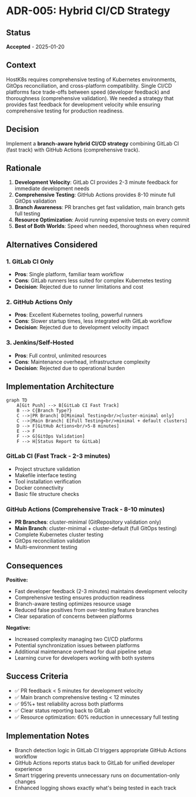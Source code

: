 # ADR-005: Hybrid CI/CD Strategy

## Status
**Accepted** - 2025-01-20

## Context
HostK8s requires comprehensive testing of Kubernetes environments, GitOps reconciliation, and cross-platform compatibility. Single CI/CD platforms face trade-offs between speed (developer feedback) and thoroughness (comprehensive validation). We needed a strategy that provides fast feedback for development velocity while ensuring comprehensive testing for production readiness.

## Decision
Implement a **branch-aware hybrid CI/CD strategy** combining GitLab CI (fast track) with GitHub Actions (comprehensive track).

## Rationale
1. **Development Velocity**: GitLab CI provides 2-3 minute feedback for immediate development needs
2. **Comprehensive Testing**: GitHub Actions provides 8-10 minute full GitOps validation
3. **Branch Awareness**: PR branches get fast validation, main branch gets full testing
4. **Resource Optimization**: Avoid running expensive tests on every commit
5. **Best of Both Worlds**: Speed when needed, thoroughness when required

## Alternatives Considered

### 1. GitLab CI Only
- **Pros**: Single platform, familiar team workflow
- **Cons**: GitLab runners less suited for complex Kubernetes testing
- **Decision**: Rejected due to runner limitations and cost

### 2. GitHub Actions Only
- **Pros**: Excellent Kubernetes tooling, powerful runners
- **Cons**: Slower startup times, less integrated with GitLab workflow
- **Decision**: Rejected due to development velocity impact

### 3. Jenkins/Self-Hosted
- **Pros**: Full control, unlimited resources
- **Cons**: Maintenance overhead, infrastructure complexity
- **Decision**: Rejected due to operational burden

## Implementation Architecture

```mermaid
graph TD
    A[Git Push] --> B[GitLab CI Fast Track]
    B --> C{Branch Type?}
    C -->|PR Branch| D[Minimal Testing<br/>cluster-minimal only]
    C -->|Main Branch| E[Full Testing<br/>minimal + default clusters]
    D --> F[GitHub Actions<br/>5-8 minutes]
    E --> F
    F --> G[GitOps Validation]
    F --> H[Status Report to GitLab]
```

### GitLab CI (Fast Track - 2-3 minutes)
- Project structure validation
- Makefile interface testing
- Tool installation verification
- Docker connectivity
- Basic file structure checks

### GitHub Actions (Comprehensive Track - 8-10 minutes)
- **PR Branches**: cluster-minimal (GitRepository validation only)
- **Main Branch**: cluster-minimal + cluster-default (full GitOps testing)
- Complete Kubernetes cluster testing
- GitOps reconciliation validation
- Multi-environment testing

## Consequences

**Positive:**
- Fast developer feedback (2-3 minutes) maintains development velocity
- Comprehensive testing ensures production readiness
- Branch-aware testing optimizes resource usage
- Reduced false positives from over-testing feature branches
- Clear separation of concerns between platforms

**Negative:**
- Increased complexity managing two CI/CD platforms
- Potential synchronization issues between platforms
- Additional maintenance overhead for dual pipeline setup
- Learning curve for developers working with both systems

## Success Criteria
- ✅ PR feedback < 5 minutes for development velocity
- ✅ Main branch comprehensive testing < 12 minutes
- ✅ 95%+ test reliability across both platforms
- ✅ Clear status reporting back to GitLab
- ✅ Resource optimization: 60% reduction in unnecessary full testing

## Implementation Notes
- Branch detection logic in GitLab CI triggers appropriate GitHub Actions workflow
- GitHub Actions reports status back to GitLab for unified developer experience
- Smart triggering prevents unnecessary runs on documentation-only changes
- Enhanced logging shows exactly what's being tested in each track
